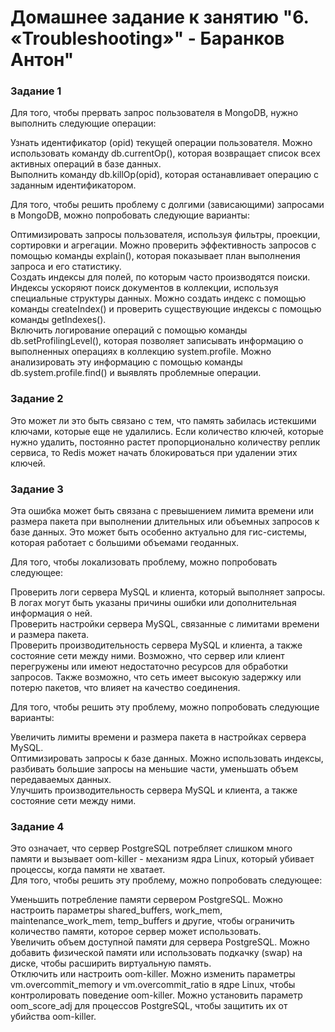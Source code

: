 # Домашнее задание к занятию "6. «Troubleshooting»" - Баранков Антон"

### Задание 1
Для того, чтобы прервать запрос пользователя в MongoDB, нужно выполнить следующие операции:  

Узнать идентификатор (opid) текущей операции пользователя. Можно использовать команду db.currentOp(), которая возвращает список всех активных операций в базе данных.  
Выполнить команду db.killOp(opid), которая останавливает операцию с заданным идентификатором.  

Для того, чтобы решить проблему с долгими (зависающими) запросами в MongoDB, можно попробовать следующие варианты:  

Оптимизировать запросы пользователя, используя фильтры, проекции, сортировки и агрегации. Можно проверить эффективность запросов с помощью команды explain(), которая показывает план выполнения запроса и его статистику.  
Создать индексы для полей, по которым часто производятся поиски. Индексы ускоряют поиск документов в коллекции, используя специальные структуры данных. Можно создать индекс с помощью команды createIndex() и проверить существующие индексы с помощью команды getIndexes().  
Включить логирование операций с помощью команды db.setProfilingLevel(), которая позволяет записывать информацию о выполненных операциях в коллекцию system.profile. Можно анализировать эту информацию с помощью команды db.system.profile.find() и выявлять проблемные операции.  

### Задание 2
Это может ли это быть связано с тем, что память забилась истекшими ключами, которые еще не удалились. Если количество ключей, которые нужно удалить, постоянно растет пропорционально количеству реплик сервиса, то Redis может начать блокироваться при удалении этих ключей.  

### Задание 3
Эта ошибка может быть связана с превышением лимита времени или размера пакета при выполнении длительных или объемных запросов к базе данных. Это может быть особенно актуально для гис-системы, которая работает с большими объемами геоданных.  

Для того, чтобы локализовать проблему, можно попробовать следующее:  

Проверить логи сервера MySQL и клиента, который выполняет запросы. В логах могут быть указаны причины ошибки или дополнительная информация о ней.  
Проверить настройки сервера MySQL, связанные с лимитами времени и размера пакета.  
Проверить производительность сервера MySQL и клиента, а также состояние сети между ними. Возможно, что сервер или клиент перегружены или имеют недостаточно ресурсов для обработки запросов. Также возможно, что сеть имеет высокую задержку или потерю пакетов, что влияет на качество соединения.  

Для того, чтобы решить эту проблему, можно попробовать следующие варианты:  

Увеличить лимиты времени и размера пакета в настройках сервера MySQL.  
Оптимизировать запросы к базе данных. Можно использовать индексы, разбивать большие запросы на меньшие части, уменьшать объем передаваемых данных.  
Улучшить производительность сервера MySQL и клиента, а также состояние сети между ними.  

### Задание 4
Это означает, что сервер PostgreSQL потребляет слишком много памяти и вызывает oom-killer - механизм ядра Linux, который убивает процессы, когда памяти не хватает.   
Для того, чтобы решить эту проблему, можно попробовать следующее:  

Уменьшить потребление памяти сервером PostgreSQL. Можно настроить параметры shared_buffers, work_mem, maintenance_work_mem, temp_buffers и другие, чтобы ограничить количество памяти, которое сервер может использовать.  
Увеличить объем доступной памяти для сервера PostgreSQL. Можно добавить физической памяти или использовать подкачку (swap) на диске, чтобы расширить виртуальную память.  
Отключить или настроить oom-killer. Можно изменить параметры vm.overcommit_memory и vm.overcommit_ratio в ядре Linux, чтобы контролировать поведение oom-killer. Можно установить параметр oom_score_adj для процессов PostgreSQL, чтобы защитить их от убийства oom-killer.  

